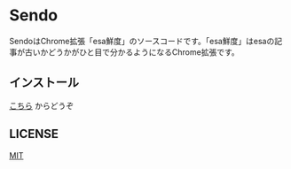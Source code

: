 # Sendo
SendoはChrome拡張「esa鮮度」のソースコードです。「esa鮮度」はesaの記事が古いかどうかがひと目で分かるようになるChrome拡張です。

## インストール
[こちら](https://chrome.google.com/webstore/detail/gnfoghfdikaeidbbglmeohppeoambfdh/) からどうぞ

## LICENSE
[MIT](LICENSE)
